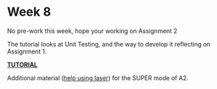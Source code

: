 Week 8 
=========================

No pre-work this week, hope your working on Assignment 2

The tutorial looks at Unit Testing, and the way to develop it reflecting on Assignment 1.

**[TUTORIAL](./TUTORIAL.md)**

Additional material ([help using laser](./LASER.md)) for the SUPER mode of A2.

